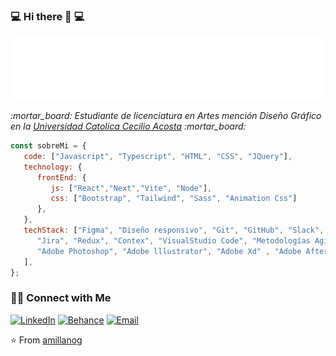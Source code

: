 ### :computer: Hi there 👋  :computer:
<img src="https://github.com/amillanog/amillanog/blob/34c8d46c73a0a351afdc522c14a8765eb9a20dd4/svg.svg"/>
<p><em>:mortar_board: Estudiante de licenciatura en Artes mención Diseño Gráfico en la <a href="http://web.unicaedu.com/">Universidad Catolica Cecilio Acosta</a> :mortar_board:</br>
</em></p>


```javascript
const sobreMi = {
   code: ["Javascript", "Typescript", "HTML", "CSS", "JQuery"],
   technology: {
      frontEnd: {
         js: ["React","Next","Vite", "Node"],
         css: ["Bootstrap", "Tailwind", "Sass", "Animation Css"]
      }, 
   },
   techStack: ["Figma", "Diseño responsivo", "Git", "GitHub", "Slack", 
      "Jira", "Redux", "Contex", "VisualStudio Code", "Metodologías Agile Scrum", 
      "Adobe Photoshop", "Adobe lllustrator", "Adobe Xd" , "Adobe After Effects", "Adobe Premiere Pro"
   ],   
};
```
<h3> 🤝🏻 Connect with Me </h3>
<a href="https://www.linkedin.com/in/alexander-millano-gonzalez-18632449" target="_blank"><img alt="LinkedIn" src="https://img.shields.io/badge/LinkedIn-@alexanderMillano-blue?style=flat&logo=linkedin"></a>
<a href="https://www.behance.net/alexander_millano" target="_blank"><img alt="Behance" src="https://img.shields.io/badge/Behance-@alexanderMillano-blue?style=flat&logo=behance"></a>
<a href="mailto:amillanog@gmail.com"><img alt="Email" src="https://img.shields.io/badge/Email-amillanog@gmail.com-red?style=flat&logo=gmail"></a>

⭐️ From [amillanog](https://www.github.com/amillanog)
